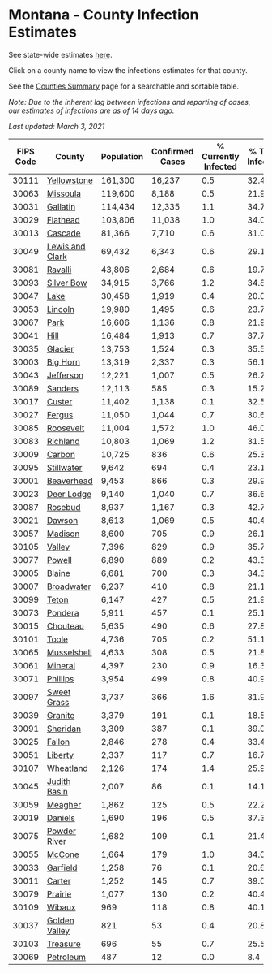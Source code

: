 # Montana - County Infection Estimates

See state-wide estimates [here](/infections/us-mt).

Click on a county name to view the infections estimates for that county.

See the [Counties Summary](/infections/summary-counties) page for a searchable and sortable table.

*Note: Due to the inherent lag between infections and reporting of cases, our estimates of infections are as of 14 days ago.*

*Last updated: March 3, 2021*

|   FIPS Code |                             County |   Population |   Confirmed Cases |   % Currently Infected |   % Total Infected |
|-------------|------------------------------------|--------------|-------------------|------------------------|--------------------|
|       30111 |         [Yellowstone](yellowstone) |      161,300 |            16,237 |                    0.5 |               32.4 |
|       30063 |               [Missoula](missoula) |      119,600 |             8,188 |                    0.5 |               21.9 |
|       30031 |               [Gallatin](gallatin) |      114,434 |            12,335 |                    1.1 |               34.7 |
|       30029 |               [Flathead](flathead) |      103,806 |            11,038 |                    1.0 |               34.0 |
|       30013 |                 [Cascade](cascade) |       81,366 |             7,710 |                    0.6 |               31.0 |
|       30049 | [Lewis and Clark](lewis-and-clark) |       69,432 |             6,343 |                    0.6 |               29.1 |
|       30081 |                 [Ravalli](ravalli) |       43,806 |             2,684 |                    0.6 |               19.7 |
|       30093 |           [Silver Bow](silver-bow) |       34,915 |             3,766 |                    1.2 |               34.8 |
|       30047 |                       [Lake](lake) |       30,458 |             1,919 |                    0.4 |               20.0 |
|       30053 |                 [Lincoln](lincoln) |       19,980 |             1,495 |                    0.6 |               23.7 |
|       30067 |                       [Park](park) |       16,606 |             1,136 |                    0.8 |               21.9 |
|       30041 |                       [Hill](hill) |       16,484 |             1,913 |                    0.7 |               37.7 |
|       30035 |                 [Glacier](glacier) |       13,753 |             1,524 |                    0.3 |               35.5 |
|       30003 |               [Big Horn](big-horn) |       13,319 |             2,337 |                    0.3 |               56.1 |
|       30043 |             [Jefferson](jefferson) |       12,221 |             1,007 |                    0.5 |               26.2 |
|       30089 |                 [Sanders](sanders) |       12,113 |               585 |                    0.3 |               15.2 |
|       30017 |                   [Custer](custer) |       11,402 |             1,138 |                    0.1 |               32.5 |
|       30027 |                   [Fergus](fergus) |       11,050 |             1,044 |                    0.7 |               30.6 |
|       30085 |             [Roosevelt](roosevelt) |       11,004 |             1,572 |                    1.0 |               46.0 |
|       30083 |               [Richland](richland) |       10,803 |             1,069 |                    1.2 |               31.5 |
|       30009 |                   [Carbon](carbon) |       10,725 |               836 |                    0.6 |               25.3 |
|       30095 |           [Stillwater](stillwater) |        9,642 |               694 |                    0.4 |               23.1 |
|       30001 |           [Beaverhead](beaverhead) |        9,453 |               866 |                    0.3 |               29.9 |
|       30023 |           [Deer Lodge](deer-lodge) |        9,140 |             1,040 |                    0.7 |               36.6 |
|       30087 |                 [Rosebud](rosebud) |        8,937 |             1,167 |                    0.3 |               42.7 |
|       30021 |                   [Dawson](dawson) |        8,613 |             1,069 |                    0.5 |               40.4 |
|       30057 |                 [Madison](madison) |        8,600 |               705 |                    0.9 |               26.1 |
|       30105 |                   [Valley](valley) |        7,396 |               829 |                    0.9 |               35.7 |
|       30077 |                   [Powell](powell) |        6,890 |               889 |                    0.2 |               43.3 |
|       30005 |                   [Blaine](blaine) |        6,681 |               700 |                    0.3 |               34.3 |
|       30007 |           [Broadwater](broadwater) |        6,237 |               410 |                    0.8 |               21.1 |
|       30099 |                     [Teton](teton) |        6,147 |               427 |                    0.5 |               21.9 |
|       30073 |                 [Pondera](pondera) |        5,911 |               457 |                    0.1 |               25.1 |
|       30015 |               [Chouteau](chouteau) |        5,635 |               490 |                    0.6 |               27.8 |
|       30101 |                     [Toole](toole) |        4,736 |               705 |                    0.2 |               51.1 |
|       30065 |         [Musselshell](musselshell) |        4,633 |               308 |                    0.5 |               21.8 |
|       30061 |                 [Mineral](mineral) |        4,397 |               230 |                    0.9 |               16.3 |
|       30071 |               [Phillips](phillips) |        3,954 |               499 |                    0.8 |               40.9 |
|       30097 |         [Sweet Grass](sweet-grass) |        3,737 |               366 |                    1.6 |               31.9 |
|       30039 |                 [Granite](granite) |        3,379 |               191 |                    0.1 |               18.5 |
|       30091 |               [Sheridan](sheridan) |        3,309 |               387 |                    0.1 |               39.0 |
|       30025 |                   [Fallon](fallon) |        2,846 |               278 |                    0.4 |               33.4 |
|       30051 |                 [Liberty](liberty) |        2,337 |               117 |                    0.7 |               16.7 |
|       30107 |             [Wheatland](wheatland) |        2,126 |               174 |                    1.4 |               25.9 |
|       30045 |       [Judith Basin](judith-basin) |        2,007 |                86 |                    0.1 |               14.1 |
|       30059 |                 [Meagher](meagher) |        1,862 |               125 |                    0.5 |               22.2 |
|       30019 |                 [Daniels](daniels) |        1,690 |               196 |                    0.5 |               37.3 |
|       30075 |       [Powder River](powder-river) |        1,682 |               109 |                    0.1 |               21.4 |
|       30055 |                   [McCone](mccone) |        1,664 |               179 |                    1.0 |               34.0 |
|       30033 |               [Garfield](garfield) |        1,258 |                76 |                    0.1 |               20.6 |
|       30011 |                   [Carter](carter) |        1,252 |               145 |                    0.7 |               39.0 |
|       30079 |                 [Prairie](prairie) |        1,077 |               130 |                    0.2 |               40.4 |
|       30109 |                   [Wibaux](wibaux) |          969 |               118 |                    0.8 |               40.1 |
|       30037 |     [Golden Valley](golden-valley) |          821 |                53 |                    0.4 |               20.8 |
|       30103 |               [Treasure](treasure) |          696 |                55 |                    0.7 |               25.5 |
|       30069 |             [Petroleum](petroleum) |          487 |                12 |                    0.0 |                8.4 |